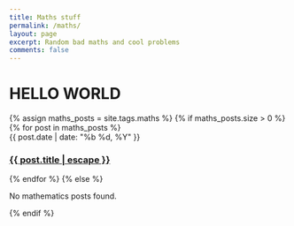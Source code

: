 ```yaml
---
title: Maths stuff
permalink: /maths/
layout: page
excerpt: Random bad maths and cool problems
comments: false
---
```


# HELLO WORLD


<div id="posts-container">
  <section class="tag-section">
    {% assign maths_posts = site.tags.maths %}
    {% if maths_posts.size > 0 %}
      {% for post in maths_posts %}
        <article class="post-item">
          <span class="post-item-date">{{ post.date | date: "%b %d, %Y" }}</span>
          <h3 class="post-item-title">
            <a href="{{ post.url }}">{{ post.title | escape }}</a>
          </h3>
        </article>
      {% endfor %}
    {% else %}
      <p>No mathematics posts found.</p>
    {% endif %}
  </section>
</div>